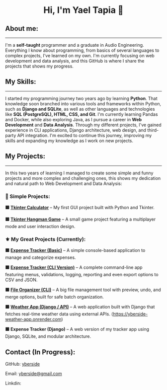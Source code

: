 # <h1 align="center"> Hi, I'm Yael Tapia 🖖 </h1>

## About me:  
---
I'm a **self-taught** programmer and a graduate in Audio Engineering. 
Everything I know about programming, from basics of several languages to complex projects, I've learned on my own. 
I'm currently focusing on web development and data analysis, and this GitHub is where I share the projects that shows my progress.

## My Skills: 
---
I started my programming journey two years ago by learning **Python**.
That knowledge soon branched into various tools and frameworks within Python, such as **Django and SQLite**, as well as other languages and technologies like **SQL (PostgreSQL), HTML, CSS, and Git**.
I'm currently learning Pandas and Docker, while also exploring Java, as I pursue a career in **Web Development** and **Data Analysis**.
Through my different projects, I've gained experience in CLI applications, Django architecture, web design, and third-party API integration.
I'm excited to continue this journey, improving my skills and expanding my knowledge as I work on new projects.

## My Projects:
---
In this two years of learning I managed to create some simple and funny projects and more complex and challenging ones, this shows my dedication and natural path to Web Development and Data Analysis:

### 🔰 Simple Projects: 

**🟦 [Tkinter Calculator](https://github.com/yberside42/Tkinter-Calculator)** – My first GUI project built with Python and Tkinter.

**🟦 [Tkinter Hangman Game](https://github.com/yberside42/Hangman-Game-with-Multiplayer-)** – A small game project featuring a multiplayer mode and user interaction design.

### ⚜️ My Great Projects (Currently):

**🟩 [Expense Tracker (Basic)](https://github.com/yberside42/Expense-Tracker-Basic-)** – A simple console-based application to manage and categorize expenses.

**🟩 [Expense Tracker (CLI Version)](https://github.com/yberside42/Expense-Tracker-CLI-)** – A complete command-line app featuring menus, validations, logging, reporting and even export options to CSV and JSON.

**🟩 [File Organizer (CLI)](https://github.com/yberside42/File-Organizer-CLI)** – A big file management tool with preview, undo, and merge options, built for safe batch organization.

**🟩 [Weather App (Django / API)](https://github.com/yberside42/Weather-App)** – A web application built with Django that fetches real-time weather data using external APIs. (https://yberside-weather-app.onrender.com)

**🟩 Expense Tracker (Django)** – A web version of my tracker app using Django, SQLite, and modular architecture.

## Contact (In Progress):
GitHub: [yberside](https://github.com/yberside42)

Email: yberside@gmail.com  

Linkdin: 


<!--
**yberside42/yberside42** is a ✨ _special_ ✨ repository because its `README.md` (this file) appears on your GitHub profile.

Here are some ideas to get you started:

- 🔭 I’m currently working on ...
- 🌱 I’m currently learning ...
- 👯 I’m looking to collaborate on ...
- 🤔 I’m looking for help with ...
- 💬 Ask me about ...
- 📫 How to reach me: ...
- 😄 Pronouns: ...
- ⚡ Fun fact: ...
-->
